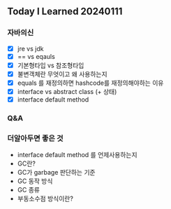 Today I Learned 20240111
---

### 자바의신

- [x] jre vs jdk
- [x] == vs eqauls
- [x] 기본형타입 vs 참조형타입
- [x] 불변객체란 무엇이고 왜 사용하는지
- [x] equals 를 재정의하면 hashcode를 재정의해야하는 이유
- [x] interface vs abstract class (+ 상태)
- [x] interface default method

### Q&A

### 더알아두면 좋은 것

- interface default method 를 언제사용하는지
- GC란?
- GC가 garbage 판단하는 기준
- GC 동작 방식
- GC 종류
- 부동소수점 방식이란?